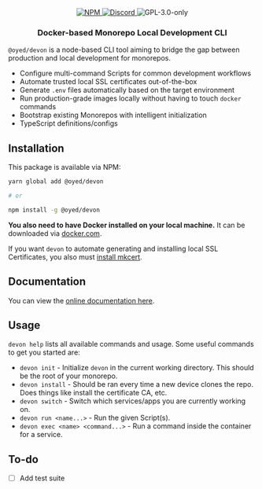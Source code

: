 <div align="center">
    <a href="https://www.npmjs.com/package/@oyed/devon" target="_blank">
        <img src="https://img.shields.io/npm/v/@oyed/devon?style=flat-square" alt="NPM" />
    </a>
    <a href="https://discord.gg/3S6AKZ2GR9" target="_blank">
        <img src="https://img.shields.io/discord/1000565079789535324?color=7289DA&label=discord&logo=discord&logoColor=FFFFFF&style=flat-square" alt="Discord" />
    </a>
    <img src="https://img.shields.io/npm/l/@oyed/devon?style=flat-square" alt="GPL-3.0-only" />
    <h3>Docker-based Monorepo Local Development CLI</h3>
</div>

`@oyed/devon` is a node-based CLI tool aiming to bridge the gap between production and local development for monorepos.

- Configure multi-command Scripts for common development workflows
- Automate trusted local SSL certificates out-of-the-box
- Generate `.env` files automatically based on the target environment
- Run production-grade images locally without having to touch `docker` commands
- Bootstrap existing Monorepos with intelligent initialization
- TypeScript definitions/configs

## Installation

This package is available via NPM:

```bash
yarn global add @oyed/devon

# or

npm install -g @oyed/devon
```

**You also need to have Docker installed on your local machine.** It can be downloaded via [docker.com](https://www.docker.com/products/docker-desktop).

If you want `devon` to automate generating and installing local SSL Certificates, you also must [install mkcert](https://github.com/FiloSottile/mkcert#installation).

## Documentation

You can view the [online documentation here](https://docs.oyed.dev/devon/).

## Usage

`devon help` lists all available commands and usage. Some useful commands to get you started are:

- `devon init` - Initialize `devon` in the current working directory. This should be the root of your monorepo.
- `devon install` - Should be ran every time a new device clones the repo. Does things like install the certificate CA, etc.
- `devon switch` - Switch which services/apps you are currently working on.
- `devon run <name...>` - Run the given Script(s).
- `devon exec <name> <command...>` - Run a command inside the container for a service.

## To-do

- [ ] Add test suite
